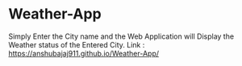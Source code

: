 # Weather-App
Simply Enter the City name and the Web Application will Display the Weather status of the Entered City.
Link : https://anshubajaj911.github.io/Weather-App/
